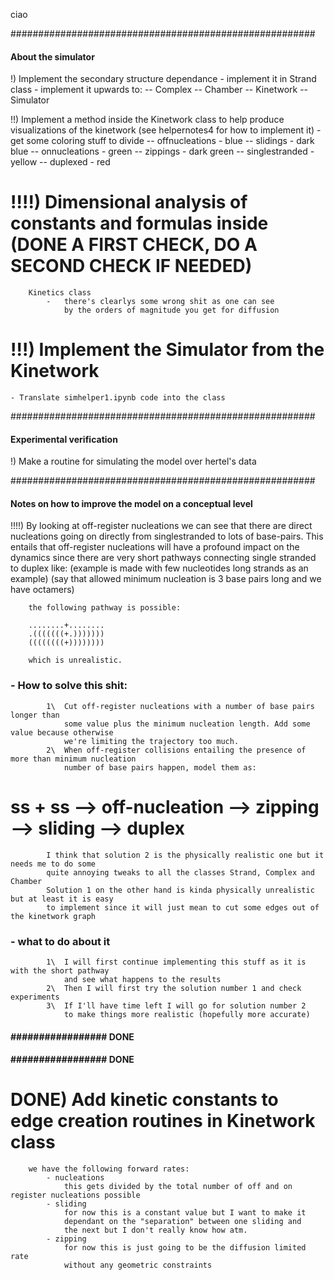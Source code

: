 ciao

#######################################################
#### About the simulator

!) Implement the secondary structure dependance 
    - implement it in Strand class
    - implement it upwards to: 
        -- Complex 
        -- Chamber 
        -- Kinetwork 
        -- Simulator

!!) Implement a method inside the Kinetwork class 
    to help produce visualizations of the kinetwork
    (see helpernotes4 for how to implement it)
    - get some coloring stuff to divide 
        -- offnucleations - blue
        -- slidings       - dark blue 
        -- onnucleations  - green
        -- zippings       - dark green
        -- singlestranded - yellow
        -- duplexed       - red 

# !!!!) Dimensional analysis of constants and formulas inside (DONE A FIRST CHECK, DO A SECOND CHECK IF NEEDED)
        Kinetics class 
            -   there's clearlys some wrong shit as one can see
                by the orders of magnitude you get for diffusion



# !!!) Implement the Simulator from the Kinetwork 
    - Translate simhelper1.ipynb code into the class 


#######################################################
#### Experimental verification

!) Make a routine for simulating the model over hertel's data 


#######################################################
#### Notes on how to improve the model on a conceptual level

!!!!)   By looking at off-register nucleations we can see that there are direct nucleations
        going on directly from singlestranded to lots of base-pairs.
        This entails that off-register nucleations will have a profound impact on the dynamics
        since there are very short pathways connecting single stranded to duplex like: 
        (example is made with few nucleotides long strands as an example)
        (say that allowed minimum nucleation is 3 base pairs long and we have octamers)


        the following pathway is possible:

        ........+........
        .(((((((+.)))))))
        ((((((((+))))))))

        which is unrealistic. 

###     - How to solve this shit: 
            1\  Cut off-register nucleations with a number of base pairs longer than 
                some value plus the minimum nucleation length. Add some value because otherwise
                we're limiting the trajectory too much. 
            2\  When off-register collisions entailing the presence of more than minimum nucleation
                number of base pairs happen, model them as:
#                          ss + ss --> off-nucleation --> zipping --> sliding --> duplex 
        
            I think that solution 2 is the physically realistic one but it needs me to do some 
            quite annoying tweaks to all the classes Strand, Complex and Chamber
            Solution 1 on the other hand is kinda physically unrealistic but at least it is easy
            to implement since it will just mean to cut some edges out of the kinetwork graph 

###     - what to do about it
            1\  I will first continue implementing this stuff as it is with the short pathway 
                and see what happens to the results
            2\  Then I will first try the solution number 1 and check experiments
            3\  If I'll have time left I will go for solution number 2 
                to make things more realistic (hopefully more accurate)



#### ################# DONE ##########################
#### ################# DONE ##########################


# DONE) Add kinetic constants to edge creation routines in Kinetwork class
        we have the following forward rates:
            - nucleations
                this gets divided by the total number of off and on register nucleations possible 
            - sliding
                for now this is a constant value but I want to make it 
                dependant on the "separation" between one sliding and 
                the next but I don't really know how atm. 
            - zipping
                for now this is just going to be the diffusion limited rate
                without any geometric constraints
    
    